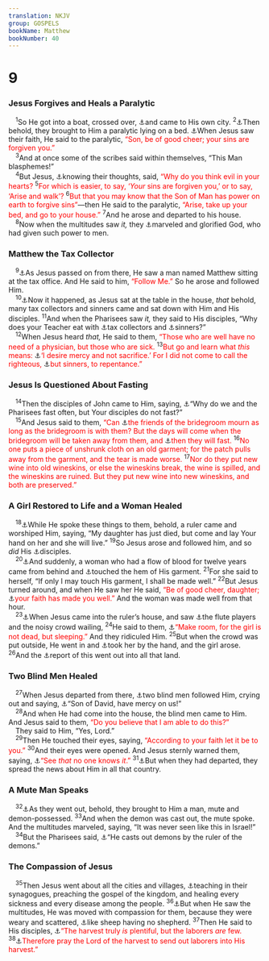 ```yaml
---
translation: NKJV
group: GOSPELS
bookName: Matthew 
bookNumber: 40
---
```


<div class="title"><h1>9</h1><h3>Jesus Forgives and Heals a Paralytic</h3></div>
<span class="verse mat_9_1"> <sup>1</sup>So He got into a boat, crossed over, <a data-toggle="tooltip" data-placement="bottom" title="Matt. 4:13; 11:23; Mark 5:21">⚓</a>and came to His own city. </span>
<span class="verse mat_9_2"><sup>2</sup><a data-toggle="tooltip" data-placement="bottom" title="Mark 2:3–12; Luke 5:18–26">⚓</a>Then behold, they brought to Him a paralytic lying on a bed. <a data-toggle="tooltip" data-placement="bottom" title="Matt. 8:10">⚓</a>When Jesus saw their faith, He said to the paralytic, <font color="red">“Son, be of good cheer; your sins are forgiven you.”</font><br/></span>
<span class="verse mat_9_3"> <sup>3</sup>And at once some of the scribes said within themselves, “This Man blasphemes!”<br/></span>
<span class="verse mat_9_4"> <sup>4</sup>But Jesus, <a data-toggle="tooltip" data-placement="bottom" title="Ps. 139:2; Matt. 12:25; Mark 12:15; Luke 5:22; 6:8; 9:47; 11:17">⚓</a>knowing their thoughts, said, <font color="red">“Why do you think evil in your hearts?</font></span>
<span class="verse mat_9_5"><sup>5</sup><font color="red">For which is easier, to say, ‘<i>Your</i> sins are forgiven you,’ or to say, ‘Arise and walk’?</font></span>
<span class="verse mat_9_6"><sup>6</sup><font color="red">But that you may know that the Son of Man has power on earth to forgive sins”</font>—then He said to the paralytic, <font color="red">“Arise, take up your bed, and go to your house.”</font></span>
<span class="verse mat_9_7"><sup>7</sup>And he arose and departed to his house.<br/></span>
<span class="verse mat_9_8"> <sup>8</sup>Now when the multitudes saw <i>it,</i> they <a data-toggle="tooltip" data-placement="bottom" title="Matt. 8:27; John 7:15">⚓</a>marveled and glorified God, who had given such power to men.<br/></span>
<div class="title"><h3>Matthew the Tax Collector</h3></div>
<span class="verse mat_9_9"> <sup>9</sup><a data-toggle="tooltip" data-placement="bottom" title="Mark 2:14; Luke 5:27">⚓</a>As Jesus passed on from there, He saw a man named Matthew sitting at the tax office. And He said to him, <font color="red">“Follow Me.”</font> So he arose and followed Him.<br/></span>
<span class="verse mat_9_10"> <sup>10</sup><a data-toggle="tooltip" data-placement="bottom" title="Mark 2:15; Luke 5:29">⚓</a>Now it happened, as Jesus sat at the table in the house, <i>that</i> behold, many tax collectors and sinners came and sat down with Him and His disciples. </span>
<span class="verse mat_9_11"><sup>11</sup>And when the Pharisees saw <i>it,</i> they said to His disciples, “Why does your Teacher eat with <a data-toggle="tooltip" data-placement="bottom" title="Matt. 11:19; Mark 2:16; Luke 5:30; 15:2">⚓</a>tax collectors and <a data-toggle="tooltip" data-placement="bottom" title="(Gal. 2:15)">⚓</a>sinners?”<br/></span>
<span class="verse mat_9_12"> <sup>12</sup>When Jesus heard <i>that,</i> He said to them, <font color="red">“Those who are well have no need of a physician, but those who are sick.</font></span>
<span class="verse mat_9_13"><sup>13</sup><font color="red">But go and learn what <i>this</i> means: </font><a data-toggle="tooltip" data-placement="bottom" title="Hos. 6:6; (Mic. 6:6–8); Matt. 12:7">⚓</a><font color="red">‘I desire mercy and not sacrifice.’ For I did not come to call the righteous, </font><a data-toggle="tooltip" data-placement="bottom" title="Mark 2:17; Luke 5:32; 1 Tim. 1:15">⚓</a><font color="red">but sinners, to repentance.”</font><br/></span>
<div class="title"><h3>Jesus Is Questioned About Fasting</h3></div>
<span class="verse mat_9_14"> <sup>14</sup>Then the disciples of John came to Him, saying, <a data-toggle="tooltip" data-placement="bottom" title="Mark 2:18; Luke 5:33–35; 18:12">⚓</a>“Why do we and the Pharisees fast often, but Your disciples do not fast?”<br/></span>
<span class="verse mat_9_15"> <sup>15</sup>And Jesus said to them, <font color="red">“Can </font><a data-toggle="tooltip" data-placement="bottom" title="John 3:29">⚓</a><font color="red">the friends of the bridegroom mourn as long as the bridegroom is with them? But the days will come when the bridegroom will be taken away from them, and </font><a data-toggle="tooltip" data-placement="bottom" title="Acts 13:2, 3; 14:23">⚓</a><font color="red">then they will fast.</font></span>
<span class="verse mat_9_16"><sup>16</sup><font color="red">No one puts a piece of unshrunk cloth on an old garment; for the patch pulls away from the garment, and the tear is made worse.</font></span>
<span class="verse mat_9_17"><sup>17</sup><font color="red">Nor do they put new wine into old wineskins, or else the wineskins break, the wine is spilled, and the wineskins are ruined. But they put new wine into new wineskins, and both are preserved.”</font><br/></span>
<div class="title"><h3>A Girl Restored to Life and a Woman Healed</h3></div>
<span class="verse mat_9_18"> <sup>18</sup><a data-toggle="tooltip" data-placement="bottom" title="Mark 5:22–43; Luke 8:41–56">⚓</a>While He spoke these things to them, behold, a ruler came and worshiped Him, saying, “My daughter has just died, but come and lay Your hand on her and she will live.” </span>
<span class="verse mat_9_19"><sup>19</sup>So Jesus arose and followed him, and so <i>did</i> His <a data-toggle="tooltip" data-placement="bottom" title="Matt. 10:2–4">⚓</a>disciples.<br/></span>
<span class="verse mat_9_20"> <sup>20</sup><a data-toggle="tooltip" data-placement="bottom" title="Mark 5:25; Luke 8:43">⚓</a>And suddenly, a woman who had a flow of blood for twelve years came from behind and <a data-toggle="tooltip" data-placement="bottom" title="Num. 15:38; Deut. 22:12; Matt. 14:36; 23:5; Mark 6:56">⚓</a>touched the hem of His garment. </span>
<span class="verse mat_9_21"><sup>21</sup>For she said to herself, “If only I may touch His garment, I shall be made well.” </span>
<span class="verse mat_9_22"><sup>22</sup>But Jesus turned around, and when He saw her He said, <font color="red">“Be of good cheer, daughter; </font><a data-toggle="tooltip" data-placement="bottom" title="Matt. 9:29; 15:28; Mark 5:34; 10:52; Luke 7:50; 8:48; 17:19; 18:42">⚓</a><font color="red">your faith has made you well.”</font> And the woman was made well from that hour.<br/></span>
<span class="verse mat_9_23"> <sup>23</sup><a data-toggle="tooltip" data-placement="bottom" title="Mark 5:38; Luke 8:51">⚓</a>When Jesus came into the ruler’s house, and saw <a data-toggle="tooltip" data-placement="bottom" title="2 Chr. 35:25; Jer. 9:17; 16:6; Ezek. 24:17">⚓</a>the flute players and the noisy crowd wailing, </span>
<span class="verse mat_9_24"><sup>24</sup>He said to them, <a data-toggle="tooltip" data-placement="bottom" title="John 11:3; Acts 20:10">⚓</a><font color="red">“Make room, for the girl is not dead, but sleeping.”</font> And they ridiculed Him. </span>
<span class="verse mat_9_25"><sup>25</sup>But when the crowd was put outside, He went in and <a data-toggle="tooltip" data-placement="bottom" title="Matt. 8:3, 15; Mark 1:31">⚓</a>took her by the hand, and the girl arose. </span>
<span class="verse mat_9_26"><sup>26</sup>And the <a data-toggle="tooltip" data-placement="bottom" title="Matt. 4:24; Mark 1:28, 45; Luke 4:14, 37; 5:15; 7:17">⚓</a>report of this went out into all that land.<br/></span>
<div class="title"><h3>Two Blind Men Healed</h3></div>
<span class="verse mat_9_27"> <sup>27</sup>When Jesus departed from there, <a data-toggle="tooltip" data-placement="bottom" title="Matt. 20:29–34">⚓</a>two blind men followed Him, crying out and saying, <a data-toggle="tooltip" data-placement="bottom" title="Matt. 15:22; Mark 10:47; Luke 18:38, 39">⚓</a>“Son of David, have mercy on us!”<br/></span>
<span class="verse mat_9_28"> <sup>28</sup>And when He had come into the house, the blind men came to Him. And Jesus said to them, <font color="red">“Do you believe that I am able to do this?”</font><br/> They said to Him, “Yes, Lord.”<br/></span>
<span class="verse mat_9_29"> <sup>29</sup>Then He touched their eyes, saying, <font color="red">“According to your faith let it be to you.”</font></span>
<span class="verse mat_9_30"><sup>30</sup>And their eyes were opened. And Jesus sternly warned them, saying, <a data-toggle="tooltip" data-placement="bottom" title="Matt. 8:4; Luke 5:14">⚓</a><font color="red">“See <i>that</i> no one knows <i>it</i>.”</font></span>
<span class="verse mat_9_31"><sup>31</sup><a data-toggle="tooltip" data-placement="bottom" title="Mark 7:36">⚓</a>But when they had departed, they spread the news about Him in all that country.<br/></span>
<div class="title"><h3>A Mute Man Speaks</h3></div>
<span class="verse mat_9_32"> <sup>32</sup><a data-toggle="tooltip" data-placement="bottom" title="Matt. 12:22, 24; Luke 11:14">⚓</a>As they went out, behold, they brought to Him a man, mute and demon-possessed. </span>
<span class="verse mat_9_33"><sup>33</sup>And when the demon was cast out, the mute spoke. And the multitudes marveled, saying, “It was never seen like this in Israel!”<br/></span>
<span class="verse mat_9_34"> <sup>34</sup>But the Pharisees said, <a data-toggle="tooltip" data-placement="bottom" title="Matt. 12:24; Mark 3:22; Luke 11:15; John 7:20">⚓</a>“He casts out demons by the ruler of the demons.”<br/></span>
<div class="title"><h3>The Compassion of Jesus</h3></div>
<span class="verse mat_9_35"> <sup>35</sup>Then Jesus went about all the cities and villages, <a data-toggle="tooltip" data-placement="bottom" title="Matt. 4:23">⚓</a>teaching in their synagogues, preaching the gospel of the kingdom, and healing every sickness and every disease among the people. </span>
<span class="verse mat_9_36"><sup>36</sup><a data-toggle="tooltip" data-placement="bottom" title="Mark 6:34">⚓</a>But when He saw the multitudes, He was moved with compassion for them, because they were weary and scattered, <a data-toggle="tooltip" data-placement="bottom" title="Num. 27:17; 1 Kin. 22:17; Ezek. 34:5; Zech. 10:2; Mark 6:34">⚓</a>like sheep having no shepherd. </span>
<span class="verse mat_9_37"><sup>37</sup>Then He said to His disciples, <a data-toggle="tooltip" data-placement="bottom" title="Luke 10:2; John 4:35">⚓</a><font color="red">“The harvest truly <i>is</i> plentiful, but the laborers <i>are</i> few.</font></span>
<span class="verse mat_9_38"><sup>38</sup><a data-toggle="tooltip" data-placement="bottom" title="(Matt. 28:19, 20; Eph. 4:11, 12); 2 Thess. 3:1">⚓</a><font color="red">Therefore pray the Lord of the harvest to send out laborers into His harvest.”</font><br/></span>
